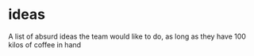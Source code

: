 # ideas
A list of absurd ideas the team would like to do, as long as they have 100 kilos of coffee in hand
